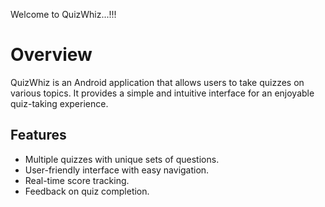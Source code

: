 Welcome to QuizWhiz...!!!

# Overview

QuizWhiz is an Android application that allows users to take quizzes on various topics. It provides a simple and intuitive interface for an enjoyable quiz-taking experience.

## Features

- Multiple quizzes with unique sets of questions.
- User-friendly interface with easy navigation.
- Real-time score tracking.
- Feedback on quiz completion.
